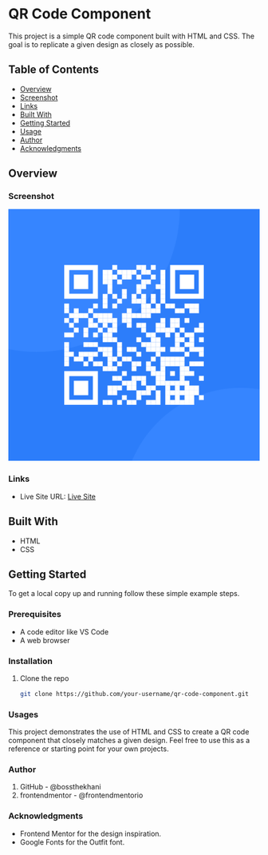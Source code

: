 # QR Code Component

This project is a simple QR code component built with HTML and CSS. The goal is to replicate a given design as closely as possible.

## Table of Contents
- [Overview](#overview)
- [Screenshot](#screenshot)
- [Links](#links)
- [Built With](#built-with)
- [Getting Started](#getting-started)
- [Usage](#usage)
- [Author](#author)
- [Acknowledgments](#acknowledgments)

## Overview

### Screenshot
![Screenshot](image-qr-code.png)

### Links
- Live Site URL: [Live Site](https://git-test-flame.vercel.app/)

## Built With
- HTML
- CSS

## Getting Started

To get a local copy up and running follow these simple example steps.

### Prerequisites
- A code editor like VS Code
- A web browser

### Installation
1. Clone the repo
   ```sh
   git clone https://github.com/your-username/qr-code-component.git

### Usages
This project demonstrates the use of HTML and CSS to create a QR code component that closely matches a given design. Feel free to use this as a reference or starting point for your own projects.

### Author
1. GitHub - @bossthekhani
2. frontendmentor - @frontendmentorio

### Acknowledgments
<ul>
  <li>Frontend Mentor for the design inspiration.</li>
  <li>Google Fonts for the Outfit font.</li>
</ul>

